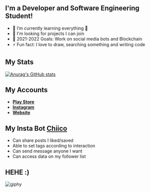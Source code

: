 
## I'm a Developer and Software Engineering Student!

- 🌱 I’m currently learning everything 🤣
- 👯 I'm looking for projects I can join
- 🥅 2021-2022 Goals: Work on social media bots and Blockchain
- ⚡ Fun fact: I love to draw, searching something and writing code

## My Stats

[![Anurag's GitHub stats](https://github-readme-stats.vercel.app/api?username=berkaydmrkl)](https://github.com/berkaydmrkl/github-readme-stats)

## My Accounts

- __[Play Store][playstore]__
- __[Instagram][instagram]__
- __[Website][website]__





## My Insta Bot __[Chiico][ai]__

- Can share posts I liked/saved
- Able to set tags according to interaction
- Can send message anyone I want
- Can access data on my follower list

## HEHE :)
![giphy](https://user-images.githubusercontent.com/90573081/134808712-a53958a7-f11e-4379-a9ae-ef5f586c7742.gif)





[playstore]: https://play.google.com/store/apps/dev?id=7683105670624146264&hl=tr&gl=US
[website]: https://nepcen.net/
[Instagram]: https://www.instagram.com/dmrklberkay/
[ai]: https://www.instagram.com/chiico_ai/
